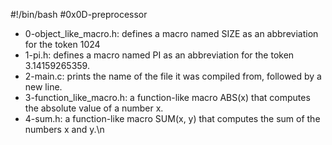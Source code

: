 #!/bin/bash
#0x0D-preprocessor
* 0-object_like_macro.h: defines a macro named SIZE as an abbreviation for the token 1024
* 1-pi.h: defines a macro named PI as an abbreviation for the token 3.14159265359.
* 2-main.c: prints the name of the file it was compiled from, followed by a new line.
* 3-function_like_macro.h: a function-like macro ABS(x) that computes the absolute value of a number x.
* 4-sum.h: a function-like macro SUM(x, y) that computes the sum of the numbers x and y.\n
